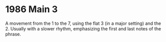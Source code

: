 # 1986 Main 3

A movement from the 1 to the 7, using the flat 3 (in a major setting) and the 2. Usually with a slower rhythm, emphasizing the first and last notes of the phrase.